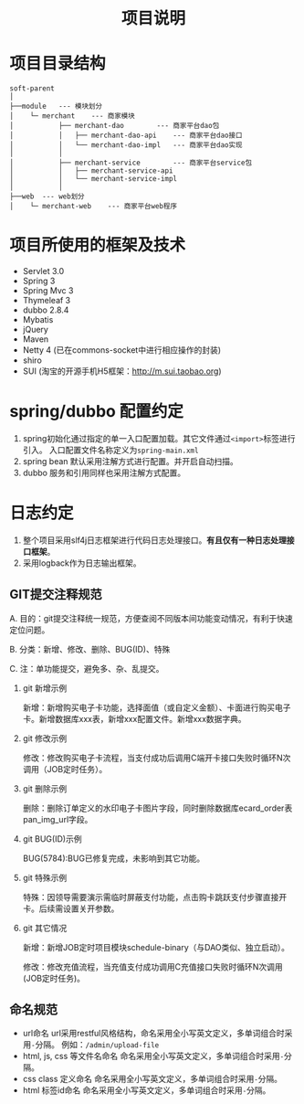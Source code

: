 <h1 style="margin: 0 auto; text-align:center;">项目说明</h1>

# 项目目录结构

	soft-parent
	│
	├──module	--- 模块划分
	│    └─ merchant	--- 商家模块
	│			├── merchant-dao		--- 商家平台dao包
	│			│   ├── merchant-dao-api	--- 商家平台dao接口
	│			│   └── merchant-dao-impl	--- 商家平台dao实现
	│			│
	│			├── merchant-service		--- 商家平台service包
	│			│   ├── merchant-service-api
	│			│   └── merchant-service-impl
	│			│
	├──web	--- web划分
	│    └─ merchant-web	--- 商家平台web程序


# 项目所使用的框架及技术

* Servlet 3.0
* Spring 3
* Spring Mvc 3
* Thymeleaf 3
* dubbo 2.8.4
* Mybatis
* jQuery
* Maven
* Netty 4 (已在commons-socket中进行相应操作的封装)
* shiro
* SUI (淘宝的开源手机H5框架：<http://m.sui.taobao.org>)

# spring/dubbo 配置约定

1. spring初始化通过指定的单一入口配置加载。其它文件通过`<import>`标签进行引入。 入口配置文件名称定义为`spring-main.xml`
2. spring bean 默认采用注解方式进行配置。并开启自动扫描。
3. dubbo 服务和引用同样也采用注解方式配置。

# 日志约定
1. 整个项目采用slf4j日志框架进行代码日志处理接口。**有且仅有一种日志处理接口框架**。
2. 采用logback作为日志输出框架。

## GIT提交注释规范
   A. 目的：git提交注释统一规范，方便查阅不同版本间功能变动情况，有利于快速定位问题。

   B. 分类：新增、修改、删除、BUG(ID)、特殊

   C. 注：单功能提交，避免多、杂、乱提交。
   
1. git 新增示例

    新增：新增购买电子卡功能，选择面值（或自定义金额）、卡面进行购买电子卡。新增数据库xxx表，新增xxx配置文件。新增xxx数据字典。

2. git 修改示例

    修改：修改购买电子卡流程，当支付成功后调用C端开卡接口失败时循环N次调用（JOB定时任务）。

3. git 删除示例

    删除：删除订单定义的水印电子卡图片字段，同时删除数据库ecard_order表pan_img_url字段。

4. git BUG(ID)示例

    BUG(5784):BUG已修复完成，未影响到其它功能。

5. git 特殊示例
    
    特殊：因领导需要演示需临时屏蔽支付功能，点击购卡跳跃支付步骤直接开卡。后续需设置关开参数。

5. git 其它情况

    新增：新增JOB定时项目模块schedule-binary（与DAO类似、独立启动）。
    
    修改：修改充值流程，当充值支付成功调用C充值接口失败时循环N次调用(JOB定时任务)。

## 命名规范

- url命名
url采用restful风格结构，命名采用全小写英文定义，多单词组合时采用`-`分隔。 例如：`/admin/upload-file`
- html, js, css 等文件名命名
命名采用全小写英文定义，多单词组合时采用`-`分隔。
- css class 定义命名
命名采用全小写英文定义，多单词组合时采用`-`分隔。
- html 标签id命名
命名采用全小写英文定义，多单词组合时采用`-`分隔。